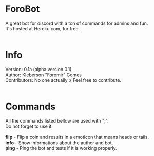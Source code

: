 # ForoBot
A great bot for discord with a ton of commands for admins and fun.<br>
It's hosted at Heroku.com, for free.<br><br>

# Info
Version: 0.1a (alpha version 0.1)<br>
Author: Kleberson "Foromir" Gomes<br>
Contributors: No one actually :( Feel free to contribute.
<br>
<br>
# Commands
All the commands listed bellow are used with ";".<br>
Do not forget to use it.<br>
<br>
<strong>flip</strong> - Flip a coin and results in a emoticon that means heads or tails.<br>
<strong>info</strong> - Show informations about the author and bot.<br>
<strong>ping</strong> - Ping the bot and tests if it is working properly.<br>
